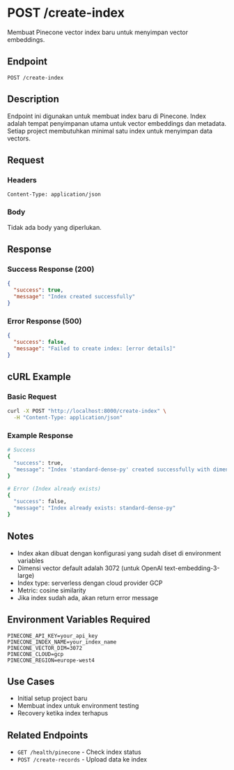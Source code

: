 # POST /create-index

Membuat Pinecone vector index baru untuk menyimpan vector embeddings.

## Endpoint
```
POST /create-index
```

## Description
Endpoint ini digunakan untuk membuat index baru di Pinecone. Index adalah tempat penyimpanan utama untuk vector embeddings dan metadata. Setiap project membutuhkan minimal satu index untuk menyimpan data vectors.

## Request

### Headers
```
Content-Type: application/json
```

### Body
Tidak ada body yang diperlukan.

## Response

### Success Response (200)
```json
{
  "success": true,
  "message": "Index created successfully"
}
```

### Error Response (500)
```json
{
  "success": false,
  "message": "Failed to create index: [error details]"
}
```

## cURL Example

### Basic Request
```bash
curl -X POST "http://localhost:8000/create-index" \
  -H "Content-Type: application/json"
```

### Example Response
```bash
# Success
{
  "success": true,
  "message": "Index 'standard-dense-py' created successfully with dimension 3072"
}

# Error (Index already exists)
{
  "success": false,
  "message": "Index already exists: standard-dense-py"
}
```

## Notes
- Index akan dibuat dengan konfigurasi yang sudah diset di environment variables
- Dimensi vector default adalah 3072 (untuk OpenAI text-embedding-3-large)
- Index type: serverless dengan cloud provider GCP
- Metric: cosine similarity
- Jika index sudah ada, akan return error message

## Environment Variables Required
```env
PINECONE_API_KEY=your_api_key
PINECONE_INDEX_NAME=your_index_name
PINECONE_VECTOR_DIM=3072
PINECONE_CLOUD=gcp
PINECONE_REGION=europe-west4
```

## Use Cases
- Initial setup project baru
- Membuat index untuk environment testing
- Recovery ketika index terhapus

## Related Endpoints
- `GET /health/pinecone` - Check index status
- `POST /create-records` - Upload data ke index